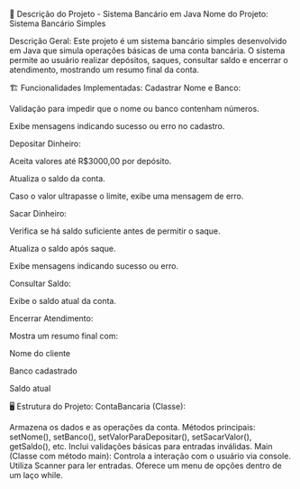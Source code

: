 📄 Descrição do Projeto - Sistema Bancário em Java
Nome do Projeto: Sistema Bancário Simples

Descrição Geral:
Este projeto é um sistema bancário simples desenvolvido em Java que simula operações básicas de uma conta bancária. O sistema permite ao usuário realizar depósitos, saques, consultar saldo e encerrar o atendimento, mostrando um resumo final da conta.

🏗️ Funcionalidades Implementadas:
Cadastrar Nome e Banco:

Validação para impedir que o nome ou banco contenham números.

Exibe mensagens indicando sucesso ou erro no cadastro.

Depositar Dinheiro:

Aceita valores até R$3000,00 por depósito.

Atualiza o saldo da conta.

Caso o valor ultrapasse o limite, exibe uma mensagem de erro.

Sacar Dinheiro:

Verifica se há saldo suficiente antes de permitir o saque.

Atualiza o saldo após saque.

Exibe mensagens indicando sucesso ou erro.

Consultar Saldo:

Exibe o saldo atual da conta.

Encerrar Atendimento:

Mostra um resumo final com:

Nome do cliente

Banco cadastrado

Saldo atual

🖥️ Estrutura do Projeto:
ContaBancaria (Classe):

Armazena os dados e as operações da conta.
Métodos principais: setNome(), setBanco(), setValorParaDepositar(), setSacarValor(), getSaldo(), etc.
Inclui validações básicas para entradas inválidas.
Main (Classe com método main):
Controla a interação com o usuário via console.
Utiliza Scanner para ler entradas.
Oferece um menu de opções dentro de um laço while.
